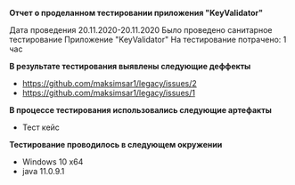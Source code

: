 **Отчет о проделанном тестировании приложения "KeyValidator"**

Дата проведения 20.11.2020-20.11.2020
Было проведено санитарное тестирование
Приложение "KeyValidator"
На тестирование потрачено: 1 час

**В результате тестирования выявлены следующие деффекты**

- https://github.com/maksimsar1/legacy/issues/2
- https://github.com/maksimsar1/legacy/issues/1

**В процессе тестирования использовались следующие артефакты**

- Тест кейс

**Тестирование проводилось в следующем окружении**

- Windows 10 x64
- java 11.0.9.1

